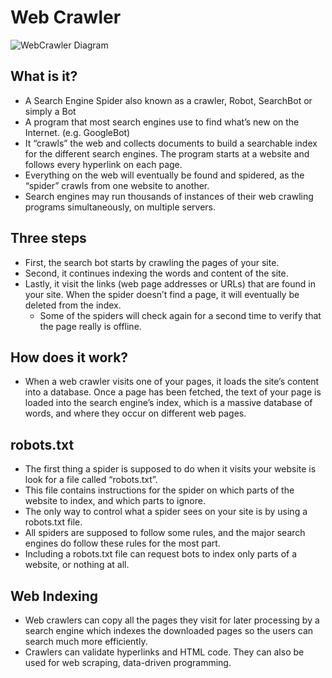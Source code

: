 # Web Crawler

![WebCrawler Diagram](http://res.cloudinary.com/rlee0525/image/upload/v1491531624/500px-WebCrawlerArchitecture.svg_p9viyi.png)

## What is it?
- A Search Engine Spider also known as a crawler, Robot, SearchBot or simply a Bot
- A program that most search engines use to find what’s new on the Internet. (e.g. GoogleBot)
- It “crawls” the web and collects documents to build a searchable index for the different search engines. The program starts at a website and follows every hyperlink on each page.
- Everything on the web will eventually be found and spidered, as the “spider” crawls from one website to another.
- Search engines may run thousands of instances of their web crawling programs simultaneously, on multiple servers.

## Three steps
- First, the search bot starts by crawling the pages of your site.
- Second, it continues indexing the words and content of the site.
- Lastly, it visit the links (web page addresses or URLs) that are found in your site. When the spider doesn’t find a page, it will eventually be deleted from the index.
  - Some of the spiders will check again for a second time to verify that the page really is offline.

## How does it work?
- When a web crawler visits one of your pages, it loads the site’s content into a database. Once a page has been fetched, the text of your page is loaded into the search engine’s index, which is a massive database of words, and where they occur on different web pages.

## robots.txt
- The first thing a spider is supposed to do when it visits your website is look for a file called “robots.txt”.
- This file contains instructions for the spider on which parts of the website to index, and which parts to ignore.
- The only way to control what a spider sees on your site is by using a robots.txt file.
- All spiders are supposed to follow some rules, and the major search engines do follow these rules for the most part.
- Including a robots.txt file can request bots to index only parts of a website, or nothing at all.

## Web Indexing
- Web crawlers can copy all the pages they visit for later processing by a search engine which indexes the downloaded pages so the users can search much more efficiently.
- Crawlers can validate hyperlinks and HTML code. They can also be used for web scraping, data-driven programming.
